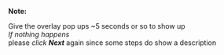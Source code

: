 **Note:**  

Give the overlay pop ups ~5 seconds or so to show up  
    _If nothing happens_  
    please _click **Next**_ again since some steps do show a description  
    